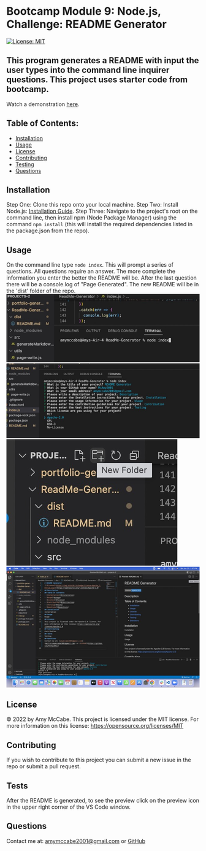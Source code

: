 # Bootcamp Module 9: Node.js, Challenge: README Generator
[![License: MIT](https://img.shields.io/badge/License-MIT-yellow.svg)](https://opensource.org/licenses/MIT)
## This program generates a README with input the user types into the command line inquirer questions. This project uses starter code from bootcamp.
Watch a demonstration [here](https://drive.google.com/file/d/1Jiq7k6JrCCQFMaDXuxhjtEp9MU9Yw9VA/view?usp=sharing).
## Table of Contents:
- [Installation](#installation)
- [Usage](#usage)
- [License](#license)
- [Contributing](#contributing)
- [Testing](#tests)
- [Questions](#questions)
## Installation 
Step One: Clone this repo onto your local machine. Step Two: Install Node.js: [Installation Guide](https://coding-boot-camp.github.io/full-stack/nodejs/how-to-install-nodejs). Step Three: Navigate to the project's root on the command line, then install npm (Node Package Manager) using the command `npm install` (this will install the required dependencies listed in the package.json from the repo). 
## Usage 
On the command line type `node index`. This will prompt a series of questions. All questions require an answer. The more complete the information you enter the better the README will be. After the last question there will be a console.log of "Page Generated". The new README will be in the 'dist' folder of the repo. 
![Screenshot1](./src/images/command-line%20Medium.jpeg)
![Screenshot2](./src/images/inquirer-questions%20Medium.jpeg)
![Screenshot3](./src/images/distfolder%20Medium.jpeg)
![Screenshot4](./src/images/readmeimg%20Medium.jpeg)
## License 
&copy; 2022 by Amy McCabe.
This project is licensed under the MIT license. 
For more information on this license: https://opensource.org/licenses/MIT
## Contributing 
If you wish to contribute to this project you can submit a new issue in the repo or submit a pull request. 
## Tests 
After the README is generated, to see the preview click on the preview icon in the upper right corner of the VS Code window.
## Questions 
Contact me at: [amymccabe2001@gmail.com](mailto:amymccabe2001@gmail.com) or [GitHub](https://github.com/McAmy2001/)
